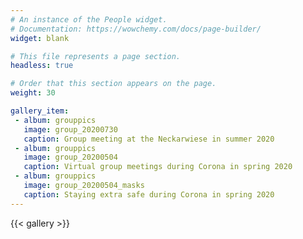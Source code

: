 ```yaml
---
# An instance of the People widget.
# Documentation: https://wowchemy.com/docs/page-builder/
widget: blank

# This file represents a page section.
headless: true

# Order that this section appears on the page.
weight: 30

gallery_item:
 - album: grouppics
   image: group_20200730
   caption: Group meeting at the Neckarwiese in summer 2020
 - album: grouppics
   image: group_20200504
   caption: Virtual group meetings during Corona in spring 2020
 - album: grouppics
   image: group_20200504_masks
   caption: Staying extra safe during Corona in spring 2020
---
```


{{< gallery >}}
